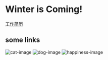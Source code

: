 # Winter is Coming!

[工作简历](resume/Chinese.md)

## some links

![cat-image](images/cat_output.webp) ![dog-image](images/dog_output.webp) ![happiness-image](images/happiness_output.webp)
